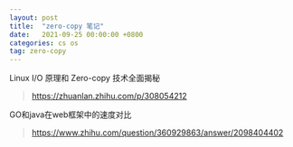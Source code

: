 ```yaml
---
layout: post
title:  "zero-copy 笔记"
date:   2021-09-25 00:00:00 +0800
categories: cs os
tag: zero-copy
---
```


Linux I/O 原理和 Zero-copy 技术全面揭秘

> https://zhuanlan.zhihu.com/p/308054212

GO和java在web框架中的速度对比

> https://www.zhihu.com/question/360929863/answer/2098404402